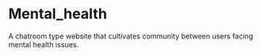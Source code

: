 # Mental_health
A chatroom type website that cultivates community between users facing mental health issues.
